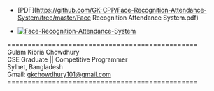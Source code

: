 

* [PDF](https://github.com/GK-CPP/Face-Recognition-Attendance-System/tree/master/Face Recognition Attendance System.pdf)

* [![Face-Recognition-Attendance-System](https://img.youtube.com/vi/_qAYihx-MrI/0.jpg)](https://www.youtube.com/watch?v=_qAYihx-MrI)

=============================================== <br>
Gulam Kibria Chowdhury <br>
CSE Graduate || Competitive Programmer <br>
Sylhet, Bangladesh <br>
Gmail: gkchowdhury101@gmail.com <br>
=============================================== <br>